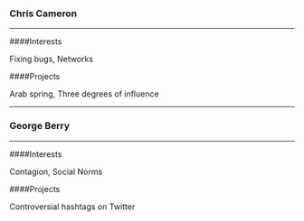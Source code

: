 ### Chris Cameron

***

####Interests

   Fixing bugs, Networks

####Projects

   Arab spring, Three degrees of influence

***

### George Berry

***

####Interests

   Contagion, Social Norms

####Projects

   Controversial hashtags on Twitter


